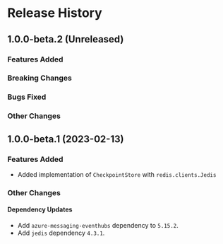 # Release History

## 1.0.0-beta.2 (Unreleased)

### Features Added

### Breaking Changes

### Bugs Fixed

### Other Changes

## 1.0.0-beta.1 (2023-02-13)

### Features Added

- Added implementation of `CheckpointStore` with `redis.clients.Jedis`

### Other Changes

#### Dependency Updates

- Add `azure-messaging-eventhubs` dependency to `5.15.2`.
- Add `jedis` dependency `4.3.1`.
